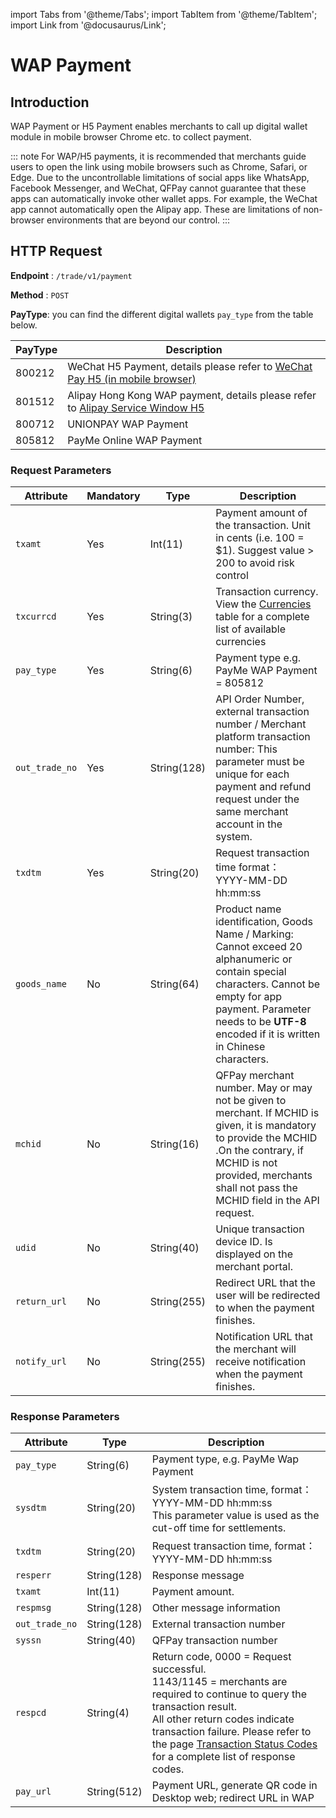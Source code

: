 import Tabs from '@theme/Tabs';
import TabItem from '@theme/TabItem';
import Link from '@docusaurus/Link';

# WAP Payment

## Introduction

WAP Payment or H5 Payment enables merchants to call up digital wallet module in mobile browser Chrome etc. to collect payment.

::: note
For WAP/H5 payments, it is recommended that merchants guide users to open the link using mobile browsers such as Chrome, Safari, or Edge. Due to the uncontrollable limitations of social apps like WhatsApp, Facebook Messenger, and WeChat, QFPay cannot guarantee that these apps can automatically invoke other wallet apps. For example, the WeChat app cannot automatically open the Alipay app. These are limitations of non-browser environments that are beyond our control.
:::
## HTTP Request

**Endpoint** : `/trade/v1/payment`

**Method** : `POST`

**PayType**: you can find the different digital wallets `pay_type` from the table below.

PayType | Description
------- | -------
800212 | WeChat H5 Payment, details please refer to [WeChat Pay H5 (in mobile browser)](/docs/online-shop/wechat/wechat-pay-h5)
801512 | Alipay Hong Kong WAP payment, details please refer to [Alipay Service Window H5](/docs/online-shop/alipay/alipay-service-window-h5)
800712 | UNIONPAY WAP Payment
805812 | PayMe Online WAP Payment

### Request Parameters

Attribute | Mandatory | Type | Description
-------- | --------- | ------- | -------
`txamt` | Yes | Int(11) | Payment amount of the transaction. Unit in cents (i.e. 100 = $1). Suggest value > 200 to avoid risk control
`txcurrcd` | Yes | String(3) | Transaction currency. View the [Currencies](/docs/preparation/paycode#currencies) table for a complete list of available currencies
`pay_type` | Yes | String(6) | Payment type e.g. PayMe WAP Payment = 805812
`out_trade_no` | Yes | String(128)| API Order Number, external transaction number / Merchant platform transaction number: This parameter must be unique for each payment and refund request under the same merchant account in the system.
`txdtm` | Yes | String(20) | Request transaction time format：<br/> YYYY-MM-DD hh:mm:ss
`goods_name` | No | String(64) | Product name identification, Goods Name / Marking: Cannot exceed 20 alphanumeric or contain special characters. Cannot be empty for app payment. Parameter needs to be **UTF-8** encoded if it is written in Chinese characters.
`mchid` | No | String(16) | QFPay merchant number. May or may not be given to merchant. If MCHID is given, it is mandatory to provide the MCHID .On the contrary, if MCHID is not provided, merchants shall not pass the MCHID field in the API request.
`udid` | No | String(40) |  Unique transaction device ID. Is displayed on the merchant portal.
`return_url` | No | String(255) | Redirect URL that the user will be redirected to when the payment finishes.
`notify_url` | No | String(255) | Notification URL that the merchant will receive notification when the payment finishes.

### Response Parameters

Attribute | Type | Description
--------- | -------- | -------
`pay_type` | String(6) | Payment type, e.g. PayMe Wap Payment
`sysdtm` | String(20) | System transaction time, format：YYYY-MM-DD hh:mm:ss <br/> This parameter value is used as the cut-off time for settlements.
`txdtm` | String(20) | Request transaction time, format：YYYY-MM-DD hh:mm:ss
`resperr` | String(128) | Response message
`txamt` | Int(11) | Payment amount. 
`respmsg` | String(128) | Other message information
`out_trade_no` | String(128) | External transaction number  
`syssn` | String(40) |QFPay transaction number
`respcd` | String(4) | Return code, 0000 = Request successful. <br/> 1143/1145 = merchants are required to continue to query the transaction result. <br/> All other return codes indicate transaction failure. Please refer to the page [Transaction Status Codes](/docs/preparation/paycode#transaction-status-codes) for a complete list of response codes.  
`pay_url` | String(512) | Payment URL, generate QR code in Desktop web; redirect URL in WAP
